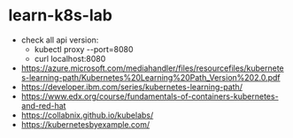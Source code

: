# learn-k8s-lab

-   check all api version:
    -   kubectl proxy --port=8080
    -   curl localhost:8080
-   https://azure.microsoft.com/mediahandler/files/resourcefiles/kubernetes-learning-path/Kubernetes%20Learning%20Path_Version%202.0.pdf
-   https://developer.ibm.com/series/kubernetes-learning-path/
-   https://www.edx.org/course/fundamentals-of-containers-kubernetes-and-red-hat
-   https://collabnix.github.io/kubelabs/
-   https://kubernetesbyexample.com/
